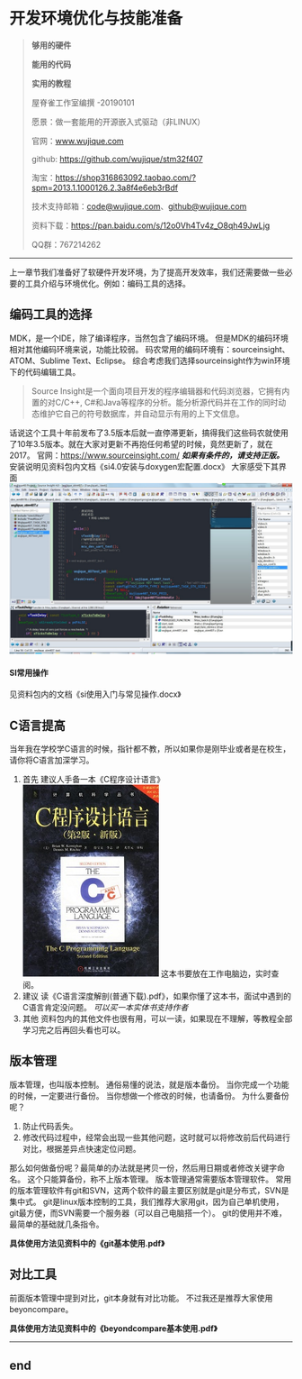 
# **开发环境优化与技能准备**
>**够用的硬件**
>
>**能用的代码**
>
>**实用的教程**
>
>屋脊雀工作室编撰 -20190101
>
>愿景：做一套能用的开源嵌入式驱动（非LINUX）
>
>官网：www.wujique.com
>
>github: https://github.com/wujique/stm32f407
>
>淘宝：https://shop316863092.taobao.com/?spm=2013.1.1000126.2.3a8f4e6eb3rBdf
>
>技术支持邮箱：code@wujique.com、github@wujique.com
>
>资料下载：https://pan.baidu.com/s/12o0Vh4Tv4z_O8qh49JwLjg
>
>QQ群：767214262
---

上一章节我们准备好了软硬件开发环境，为了提高开发效率，我们还需要做一些必要的工具介绍与环境优化。例如：编码工具的选择。
## 编码工具的选择
MDK，是一个IDE，除了编译程序，当然包含了编码环境。
但是MDK的编码环境相对其他编码环境来说，功能比较弱。
码农常用的编码环境有：sourceinsight、ATOM、Sublime Text、Eclipse。
综合考虑我们选择sourceinsight作为win环境下的代码编辑工具。
>Source Insight是一个面向项目开发的程序编辑器和代码浏览器，它拥有内置的对C/C++, C#和Java等程序的分析。能分析源代码并在工作的同时动态维护它自己的符号数据库，并自动显示有用的上下文信息。

话说这个工具十年前发布了3.5版本后就一直停滞更新，搞得我们这些码农就使用了10年3.5版本。就在大家对更新不再抱任何希望的时候，竟然更新了，就在2017。
官网：https://www.sourceinsight.com/
***如果有条件的，请支持正版。***
安装说明见资料包内文档《si4.0安装与doxygen宏配置.docx》
大家感受下其界面
![SI界面](pic/pic01.jpg)

#### SI常用操作
见资料包内的文档《si使用入门与常见操作.docx》

## C语言提高
当年我在学校学C语言的时候，指针都不教，所以如果你是刚毕业或者是在校生，请你将C语言加深学习。
1. 首先
建议人手备一本《C程序设计语言》
![C程序设计语言](pic/pic02.jpg)
这本书要放在工作电脑边，实时查阅。
2. 建议
读《C语言深度解剖(普通下载).pdf》，如果你懂了这本书，面试中遇到的C语言肯定没问题。
*可以买一本实体书支持作者*
3. 其他
资料包内的其他文件也很有用，可以一读，如果现在不理解，等教程全部学习完之后再回头看也可以。

## 版本管理
版本管理，也叫版本控制。
通俗易懂的说法，就是版本备份。
当你完成一个功能的时候，一定要进行备份。
当你想做一个修改的时候，也请备份。
为什么要备份呢？
1. 防止代码丢失。
2. 修改代码过程中，经常会出现一些其他问题，这时就可以将修改前后代码进行对比，根据差异点快速定位问题。

那么如何做备份呢？最简单的办法就是拷贝一份，然后用日期或者修改关键字命名。
这个只能算备份，称不上版本管理。
版本管理通常需要版本管理软件。
常用的版本管理软件有git和SVN，这两个软件的最主要区别就是git是分布式，SVN是集中式。
git是linux版本控制的工具，我们推荐大家用git，因为自己单机使用，git最方便，而SVN需要一个服务器（可以自己电脑搭一个）。
git的使用并不难，最简单的基础就几条指令。

**具体使用方法见资料中的《git基本使用.pdf》**

## 对比工具
前面版本管理中提到对比，git本身就有对比功能。
不过我还是推荐大家使用beyoncompare。

**具体使用方法见资料中的《beyondcompare基本使用.pdf》**

---
end
---
